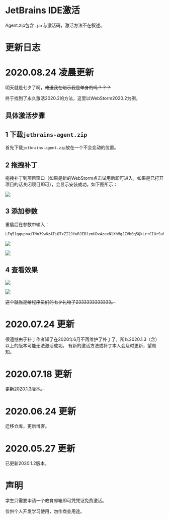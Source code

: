 # JetBrains IDE激活
Agent.zip包含`.jar`与激活码，激活方法不在叙述。

# 更新日志

# 2020.08.24 凌晨更新
明天就是七夕了啊，~~难道我在暗示我是单身的吗？？？~~

终于找到了永久激活2020.2的方法，这里以WebStorm2020.2为例。

## 具体激活步骤

## 1 下载`jetbrains-agent.zip`

首先下载`jetbrains-agent.zip`放在一个不会变动的位置。

## 2 拖拽补丁
拖拽补丁到项目窗口（如果是新的WebStorm点击试用后即可进入，如果是已打开项目的话关闭项目即可），会显示安装成功，如下图所示：

![](https://github.com/2293736867/JetBrainsActivation/blob/master/img/1.png)

## 3 添加参数
重启后在参数中输入：

```bash
LFq51qqupnaiTNn39w6zATiOTxZI2JYuRJEBlzmUDv4zeeNlXhMgJZVb0q5QkLr+CIUrSuNB7ucifrGXawLB4qswPOXYG7+ItDNUR/9UkLTUWlnHLX07hnR1USOrWIjTmbytcIKEdaI6x0RskyotuItj84xxoSBP/iRBW2EHpOc
```

![](https://github.com/2293736867/JetBrainsActivation/blob/master/img/2.png)

![](https://github.com/2293736867/JetBrainsActivation/blob/master/img/3.png)

## 4 查看效果

![](https://github.com/2293736867/JetBrainsActivation/blob/master/img/4.png)

![](https://github.com/2293736867/JetBrainsActivation/blob/master/img/5.png)

~~这个就当是给程序员们的七夕礼物了2333333333333。~~

# 2020.07.24 更新
很遗憾由于补丁作者知了在2020年6月不再维护了补丁了，所以2020.1.3（含）以上的版本可能无法激活成功。
有新的激活方法或补丁本人会及时更新，望周知。

# 2020.07.18 更新
~~更新2020.1.3版本。~~

# 2020.06.24 更新
迁移仓库，更新博客。

# 2020.05.27 更新
已更新2020.1.2版本。

# 声明
学生只需要申请一个教育邮箱即可凭凭证免费激活。

仅供个人开发学习使用，勿作商业用途。
